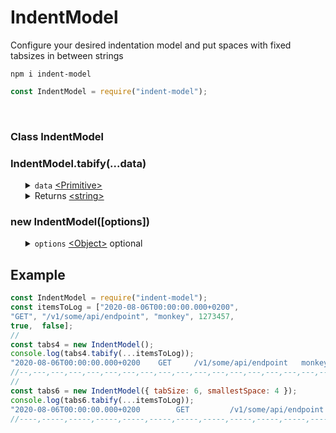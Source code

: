 # IndentModel
Configure your desired indentation model and put spaces with fixed tabsizes in between strings
<br>
<pre><code>npm i indent-model</code></pre>

```javascript
const IndentModel = require("indent-model");
```
<br>
<h3>Class IndentModel</h3>
<h3>IndentModel.tabify(...data)</h3>
<ul>
	<details>
		<summary>
			<code>data</code> <a href="https://developer.mozilla.org/en-US/docs/Web/JavaScript/Data_structures#primitive_values">&lt;Primitive&gt;</a>
		</summary>
		Typically <a href="https://developer.mozilla.org/en-US/docs/Web/JavaScript/Data_structures#primitive_values">&lt;Primitive&gt;</a> types can be joined into a printable string. This method does not have features to join objects and arrays into strings like <a href="https://developer.mozilla.org/en-US/docs/Web/API/Console/log">console.log</a> does.
	</details>
	<details>
		<summary>
			Returns <a href="https://developer.mozilla.org/en-US/docs/Web/JavaScript/Data_structures#String_type">&lt;string&gt;</a>
		</summary>
		A tabified string. Examples are shown below. 
	</details>
</ul>
<h3>new IndentModel([options])</h3>
<ul>
	<details>
		<summary>
			<code>options</code> <a href="https://developer.mozilla.org/en-US/docs/Web/JavaScript/Reference/Global_Objects/Object">&lt;Object&gt;</a> optional
		</summary>
		<ul>
			<details>
				<summary>
					<code>tabSize</code> <a href="https://developer.mozilla.org/en-US/docs/Web/JavaScript/Data_structures#Number_type">&lt;integer&gt;</a> Default: <code>4</code>
				</summary>
				The amount of spaces one tab is made up of.
			</details>
			<details>
				<summary>
					<code>smallestSpace</code> <a href="https://developer.mozilla.org/en-US/docs/Web/JavaScript/Data_structures#Number_type">&lt;integer&gt;</a> Default: <code>2</code>
				</summary>
				The minimal amount of spaces that separates two strings from each other. When the amount of spaces is smaller than <code>smallestSpace</code> another tab on top of the initial space separates the two strings.
			</details>
		</ul>
	</details>
</ul>
<h2>Example</h2>

```javascript
const IndentModel = require("indent-model");
const itemsToLog = ["2020-08-06T00:00:00.000+0200", 
"GET", "/v1/some/api/endpoint", "monkey", 1273457, 
true,  false];
//
const tabs4 = new IndentModel();
console.log(tabs4.tabify(...itemsToLog));
"2020-08-06T00:00:00.000+0200    GET     /v1/some/api/endpoint   monkey  1273457     true    false"
//--,---,---,---,---,---,---,---,---,---,---,---,---,---,---,---,---,---,---,---,---,---,---,
//
const tabs6 = new IndentModel({ tabSize: 6, smallestSpace: 4 });
console.log(tabs6.tabify(...itemsToLog));
"2020-08-06T00:00:00.000+0200        GET         /v1/some/api/endpoint         monkey      1273457     true        false"
//----,-----,-----,-----,-----,-----,-----,-----,-----,-----,-----,-----,-----,-----,-----,-----,-----,-----,-----,
```
